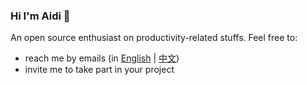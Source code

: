 ### Hi I'm Aidi :tada:

An open source enthusiast on productivity-related stuffs. Feel free to:

- reach me by emails (in [English](mailto:aidistan@outlook.com) | [中文](mailto:aidistan@163.com))
- invite me to take part in your project
